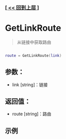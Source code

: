 ### [[ << 回到上层 ]](index.md)

# GetLinkRoute

> 从链接中获取路由

```lua

route = GetLinkRoute(link)

```

## 参数：

+ link [string]：链接

## 返回值：

+ route [string]：路由

## 示例

```lua

```